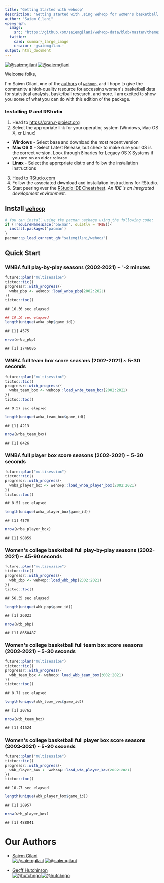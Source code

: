 ```yaml
---
title: "Getting Started with wehoop"
description: "Getting started with using wehoop for women's basketball data."
author: "Saiem Gilani"
opengraph:
  image: 
    src: "https://github.com/saiemgilani/wehoop-data/blob/master/themes/wehoop_gh.png?raw=true"
  twitter:
    card: summary_large_image
    creator: "@saiemgilani"
output: html_document
---
```


<a href='https://twitter.com/saiemgilani' target='blank'><img src='https://img.shields.io/twitter/follow/saiemgilani?color=blue&amp;label=%40saiemgilani&amp;logo=twitter&amp;style=for-the-badge' alt='@saiemgilani'/></a> <a href='https://github.com/saiemgilani' target='blank'><img src='https://img.shields.io/github/followers/saiemgilani?color=eee&amp;logo=Github&amp;style=for-the-badge' alt='@saiemgilani'/></a>

Welcome folks,

I'm Saiem Gilani, one of the [authors](https://saiemgilani.github.io/wehoop/authors.html "Authors and contributors to wehoop") of [`wehoop`](https://saiemgilani.github.io/wehoop/), and I hope to give the community a high-quality resource for accessing women's basketball data for statistical analysis, basketball research, and more. I am excited to show you some of what you can do with this edition of the package.

### **Installing R and RStudio**

1.  Head to <https://cran.r-project.org>
2.  Select the appropriate link for your operating system (Windows, Mac OS X, or Linux)

-   **Windows** - Select base and download the most recent version
-   **Mac OS X** - Select Latest Release, but check to make sure your OS is the correct version. Look through Binaries for Legacy OS X Systems if you are on an older release
-   **Linux** - Select the appropriate distro and follow the installation instructions

3.  Head to [RStudio.com](https://www.rstudio.com/products/rstudio/download/#download "Download the appropriate version of RStudio (Free) for your operating system to use with R")
4.  Follow the associated download and installation instructions for RStudio.
5.  Start peering over the [RStudio IDE Cheatsheet](https://github.com/rstudio/cheatsheets/raw/master/rstudio-ide.pdf). *An IDE is an integrated development environment.*


## **Install** [**`wehoop`**](https://saiemgilani.github.io/wehoop/)

```r
# You can install using the pacman package using the following code:
if (!requireNamespace('pacman', quietly = TRUE)){
  install.packages('pacman')
}
pacman::p_load_current_gh("saiemgilani/wehoop")
```

## **Quick Start**

### **WNBA full play-by-play seasons (2002-2021) ~ 1-2 minutes**

```r
future::plan("multisession")
tictoc::tic()
progressr::with_progress({
  wnba_pbp <- wehoop::load_wnba_pbp(2002:2021)
})
tictoc::toc()
```

```
## 16.56 sec elapsed
```

```r
## 10.36 sec elapsed
length(unique(wnba_pbp$game_id))
```

```
## [1] 4575
```

```r
nrow(wnba_pbp)
```

```
## [1] 1746086
```
### **WNBA full team box score seasons (2002-2021) ~ 5-30 seconds**

```r
future::plan("multisession")
tictoc::tic()
progressr::with_progress({
  wnba_team_box <- wehoop::load_wnba_team_box(2002:2021)
})
tictoc::toc()
```

```
## 8.57 sec elapsed
```

```r
length(unique(wnba_team_box$game_id))
```

```
## [1] 4213
```

```r
nrow(wnba_team_box)
```

```
## [1] 8426
```
### **WNBA full player box score seasons (2002-2021) ~ 5-30 seconds**

```r
future::plan("multisession")
tictoc::tic()
progressr::with_progress({
  wnba_player_box <- wehoop::load_wnba_player_box(2002:2021)
})
tictoc::toc()
```

```
## 8.51 sec elapsed
```

```r
length(unique(wnba_player_box$game_id))
```

```
## [1] 4578
```

```r
nrow(wnba_player_box)
```

```
## [1] 98859
```

### **Women's college basketball full play-by-play seasons (2002-2021) ~ 45-90 seconds**


```r
future::plan("multisession")
tictoc::tic()
progressr::with_progress({
  wbb_pbp <- wehoop::load_wbb_pbp(2002:2021)
})
tictoc::toc()
```

```
## 56.55 sec elapsed
```

```r
length(unique(wbb_pbp$game_id))
```

```
## [1] 26023
```

```r
nrow(wbb_pbp)
```

```
## [1] 8650487
```

### **Women's college basketball full team box score seasons (2002-2021) ~ 5-30 seconds**


```r
future::plan("multisession")
tictoc::tic()
progressr::with_progress({
  wbb_team_box <- wehoop::load_wbb_team_box(2002:2021)
})
tictoc::toc()
```

```
## 8.71 sec elapsed
```

```r
length(unique(wbb_team_box$game_id))
```

```
## [1] 20762
```

```r
nrow(wbb_team_box)
```

```
## [1] 41524
```

### **Women's college basketball full player box score seasons (2002-2021) ~ 5-30 seconds**


```r
future::plan("multisession")
tictoc::tic()
progressr::with_progress({
  wbb_player_box <- wehoop::load_wbb_player_box(2002:2021)
})
tictoc::toc()
```

```
## 10.27 sec elapsed
```

```r
length(unique(wbb_player_box$game_id))
```

```
## [1] 28957
```

```r
nrow(wbb_player_box)
```

```
## [1] 488041
```


# **Our Authors**

-   [Saiem Gilani](https://twitter.com/saiemgilani)       
<a href="https://twitter.com/saiemgilani" target="blank"><img src="https://img.shields.io/twitter/follow/saiemgilani?color=blue&label=%40saiemgilani&logo=twitter&style=for-the-badge" alt="@saiemgilani" /></a>
<a href="https://github.com/saiemgilani" target="blank"><img src="https://img.shields.io/github/followers/saiemgilani?color=eee&logo=Github&style=for-the-badge" alt="@saiemgilani" /></a>

-   [Geoff Hutchinson](https://twitter.com/hutchngo)       
<a href="https://twitter.com/hutchngo" target="blank"><img src="https://img.shields.io/twitter/follow/hutchngo?color=blue&label=%40hutchngo&logo=twitter&style=for-the-badge" alt="@hutchngo" /></a>
<a href="https://github.com/hutchngo" target="blank"><img src="https://img.shields.io/github/followers/hutchngo?color=eee&logo=Github&style=for-the-badge" alt="@hutchngo" /></a>



